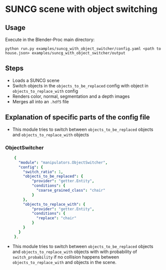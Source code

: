 # SUNCG scene with object switching

## Usage

Execute in the Blender-Proc main directory:

```
python run.py examples/suncg_with_object_switcher/config.yaml <path to house.json> examples/suncg_with_object_switcher/output
```

## Steps

* Loads a SUNCG scene
* Switch objects in the `objects_to_be_replaced` config with object in `objects_to_replace_with` config
* Renders color, normal, segmentation and a depth images
* Merges all into an `.hdf5` file

## Explanation of specific parts of the config file


* This module tries to switch between `objects_to_be_replaced` objects and `objects_to_replace_with` objects


### ObjectSwitcher

```yaml
    {
      "module": "manipulators.ObjectSwitcher",
      "config": {
        "switch_ratio": 1,
        "objects_to_be_replaced": {
            "provider": "getter.Entity",
            "conditions": {
              "coarse_grained_class": "chair"
            }
        },
        "objects_to_replace_with": {
            "provider": "getter.Entity",
            "conditions": {
              "replace": "chair"
            }
        }
      }
    },
```

* This module tries to switch between `objects_to_be_replaced` objects and `objects_to_replace_with` objects with with probability of `switch_probability` if no collision happens between `objects_to_replace_with` and objects in the scene.
